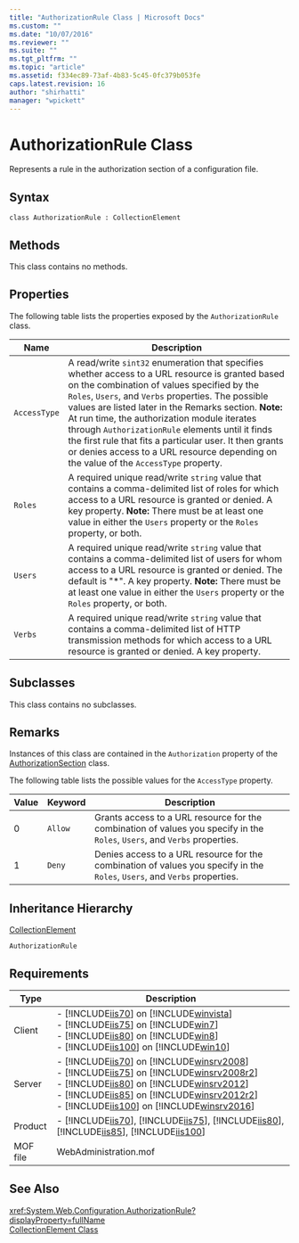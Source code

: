 ```yaml
---
title: "AuthorizationRule Class | Microsoft Docs"
ms.custom: ""
ms.date: "10/07/2016"
ms.reviewer: ""
ms.suite: ""
ms.tgt_pltfrm: ""
ms.topic: "article"
ms.assetid: f334ec89-73af-4b83-5c45-0fc379b053fe
caps.latest.revision: 16
author: "shirhatti"
manager: "wpickett"
---
```

# AuthorizationRule Class
Represents a rule in the authorization section of a configuration file.  
  
## Syntax  
  
```vbs  
class AuthorizationRule : CollectionElement  
```  
  
## Methods  
 This class contains no methods.  
  
## Properties  
 The following table lists the properties exposed by the `AuthorizationRule` class.  
  
|Name|Description|  
|----------|-----------------|  
|`AccessType`|A read/write `sint32` enumeration that specifies whether access to a URL resource is granted based on the combination of values specified by the `Roles`, `Users`, and `Verbs` properties. The possible values are listed later in the Remarks section. **Note:**  At run time, the authorization module iterates through `AuthorizationRule` elements until it finds the first rule that fits a particular user. It then grants or denies access to a URL resource depending on the value of the `AccessType` property.|  
|`Roles`|A required unique read/write `string` value that contains a comma-delimited list of roles for which access to a URL resource is granted or denied. A key property. **Note:**  There must be at least one value in either the `Users` property or the `Roles` property, or both.|  
|`Users`|A required unique read/write `string` value that contains a comma-delimited list of users for whom access to a URL resource is granted or denied. The default is "\*". A key property. **Note:**  There must be at least one value in either the `Users` property or the `Roles` property, or both.|  
|`Verbs`|A required unique read/write `string` value that contains a comma-delimited list of HTTP transmission methods for which access to a URL resource is granted or denied. A key property.|  
  
## Subclasses  
 This class contains no subclasses.  
  
## Remarks  
 Instances of this class are contained in the `Authorization` property of the [AuthorizationSection](../wmi-provider/authorizationsection-class.md) class.  
  
 The following table lists the possible values for the `AccessType` property.  
  
|Value|Keyword|Description|  
|-----------|-------------|-----------------|  
|0|`Allow`|Grants access to a URL resource for the combination of values you specify in the `Roles`, `Users`, and `Verbs` properties.|  
|1|`Deny`|Denies access to a URL resource for the combination of values you specify in the `Roles`, `Users`, and `Verbs` properties.|  
  
## Inheritance Hierarchy  
 [CollectionElement](../wmi-provider/collectionelement-class.md)  
  
 `AuthorizationRule`  
  
## Requirements  
  
|Type|Description|  
|----------|-----------------|  
|Client|-   [!INCLUDE[iis70](../wmi-provider/includes/iis70-md.md)] on [!INCLUDE[winvista](../wmi-provider/includes/winvista-md.md)]<br />-   [!INCLUDE[iis75](../wmi-provider/includes/iis75-md.md)] on [!INCLUDE[win7](../wmi-provider/includes/win7-md.md)]<br />-   [!INCLUDE[iis80](../wmi-provider/includes/iis80-md.md)] on [!INCLUDE[win8](../wmi-provider/includes/win8-md.md)]<br />-   [!INCLUDE[iis100](../wmi-provider/includes/iis100-md.md)] on [!INCLUDE[win10](../wmi-provider/includes/win10-md.md)]|  
|Server|-   [!INCLUDE[iis70](../wmi-provider/includes/iis70-md.md)] on [!INCLUDE[winsrv2008](../wmi-provider/includes/winsrv2008-md.md)]<br />-   [!INCLUDE[iis75](../wmi-provider/includes/iis75-md.md)] on [!INCLUDE[winsrv2008r2](../wmi-provider/includes/winsrv2008r2-md.md)]<br />-   [!INCLUDE[iis80](../wmi-provider/includes/iis80-md.md)] on [!INCLUDE[winsrv2012](../wmi-provider/includes/winsrv2012-md.md)]<br />-   [!INCLUDE[iis85](../wmi-provider/includes/iis85-md.md)] on [!INCLUDE[winsrv2012r2](../wmi-provider/includes/winsrv2012r2-md.md)]<br />-   [!INCLUDE[iis100](../wmi-provider/includes/iis100-md.md)] on [!INCLUDE[winsrv2016](../wmi-provider/includes/winsrv2016-md.md)]|  
|Product|-   [!INCLUDE[iis70](../wmi-provider/includes/iis70-md.md)], [!INCLUDE[iis75](../wmi-provider/includes/iis75-md.md)], [!INCLUDE[iis80](../wmi-provider/includes/iis80-md.md)], [!INCLUDE[iis85](../wmi-provider/includes/iis85-md.md)], [!INCLUDE[iis100](../wmi-provider/includes/iis100-md.md)]|  
|MOF file|WebAdministration.mof|  
  
## See Also  
 <xref:System.Web.Configuration.AuthorizationRule?displayProperty=fullName>   
 [CollectionElement Class](../wmi-provider/collectionelement-class.md)